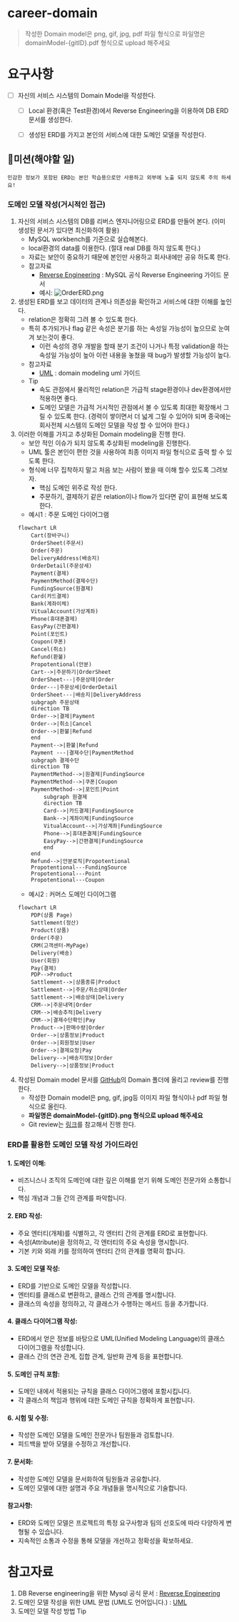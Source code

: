 # career-domain
> 작성한 Domain model은 png, gif, jpg, pdf 파일 형식으로 파일명은 domainModel-{gitID}.pdf 형식으로 upload 해주세요
# 요구사항
- [ ] 자신의 서비스 시스템의 Domain Model을 작성한다.
    - [ ] Local 환경(혹은 Test환경)에서 Reverse Engineering을 이용하여 DB ERD문서를 생성한다.
    - [ ] 생성된 ERD를 가지고 본인의 서비스에 대한 도메인 모델을 작성한다.


## 🚀미션(해야할 일)
```alert-error-border
민감한 정보가 포함된 ERD는 본인 학습용으로만 사용하고 외부에 노출 되지 않도록 주의 하세요!
```

### 도메인 모델 작성(거시적인 접근)
1. 자신의 서비스 시스템의 DB를 리버스 엔지니어링으로 ERD를 만들어 본다. (이미 생성된 문서가 있다면 최신화하여 활용)
    - MySQL workbench를 기준으로 실습해본다.
    - local환경의 data를 이용한다. (절대 real DB를 하지 않도록 한다.)
    - 자료는 보안이 중요하기 때문에 본인만 사용하고 회사내에만 공유 하도록 한다.
    - 참고자료 
        -  [Reverse Engineering](https://dev.mysql.com/doc/workbench/en/wb-reverse-engineer-live.html) : MySQL 공식 Reverse Engineering 가이드 문서
        -  예시: ![OrderERD.png](https://nextstep-storage.s3.ap-northeast-2.amazonaws.com/b889ca18a4384db0a5656145dde55839)
2. 생성된 ERD를 보고 데이터의 관계나 의존성을 확인하고 서비스에 대한 이해를 높인다.
    - relation은 정확히 그려 볼 수 있도록 한다.
    - 특히 추가되거나 flag 같은 속성은 분기를 하는 속성일 가능성이 높으므로 눈여겨 보는것이 좋다.
        - 이런 속성의 경우 개발을 할때 분기 조건이 나거나 특정 validation을 하는 속성일 가능성이 높아 이런 내용을 놓쳤을 때 bug가 발생할 가능성이 높다.
    - 참고자료
        -  [UML](https://www.ictdemy.com/software-design/uml/uml-domain-model) : domain modeling uml 가이드
    - Tip 
        - 속도 관점에서 물리적인 relation은 가급적 stage환경이나 dev환경에서만 적용하면 좋다.
        - 도메인 모델은 가급적 거시적인 관점에서 볼 수 있도록 최대한 확장해서 그릴 수 있도록 한다. (경력이 쌓이면서 더 넓게 그릴 수 있어야 되며 종국에는 회사전체 시스템의 도메인 모델을 작성 할 수 있어야 한다.)
3. 이러한 이해를 가지고 추상화된 Domain modeling을 진행 한다. 
    - 보안 적인 이슈가 되지 않도록 추상화된 modeling을 진행한다.
    - UML 툴은 본인이 편한 것을 사용하여 최종 이미지 파일 형식으로 출력 할 수 있도록 한다.
    - 형식에 너무 집착하지 말고 처음 보는 사람이 봤을 때 이해 할수 있도록 그려보자.
        - 핵심 도메인 위주로 작성 한다.
        - 주문하기, 결제하기 같은 relation이나 flow가 있다면 같이 표현해 보도록 한다.
    - 예시1 : 주문 도메인 다이어그램
    ```mermaid
    flowchart LR
        Cart(장바구니)
        OrderSheet(주문서)
        Order(주문)
        DeliveryAddress(배송지)
        OrderDetail(주문상세)
        Payment(결제)
        PaymentMethod(결제수단)
        FundingSource(원결제)
        Card(카드결제)
        Bank(계좌이체)
        VitualAccount(가상계좌)
        Phone(휴대폰결제)
        EasyPay(간편결제)
        Point(포인트)
        Coupon(쿠폰)
        Cancel(취소)
        Refund(환불)
        Propotentional(안분)
        Cart-->|주문하기|OrderSheet
        OrderSheet---|주문상태|Order
        Order---|주문상세|OrderDetail
        OrderSheet---|배송지|DeliveryAddress
        subgraph 주문상태
        direction TB
        Order-->|결제|Payment
        Order-->|취소|Cancel
        Order-->|환불|Refund
        end
        Payment-->|환불|Refund
        Payment ---|결제수단|PaymentMethod
        subgraph 결제수단
        direction TB
        PaymentMethod-->|원결제|FundingSource
        PaymentMethod-->|쿠폰|Coupon
        PaymentMethod-->|포인트|Point
            subgraph 원결제
            direction TB
            Card-->|카드결제|FundingSource
            Bank-->|계좌이체|FundingSource
            VitualAccount-->|가상계좌|FundingSource
            Phone-->|휴대폰결제|FundingSource
            EasyPay-->|간편결제|FundingSource
            end
        end
        Refund-->|안분로직|Propotentional
        Propotentional---FundingSource
        Propotentional---Point
        Propotentional---Coupon
    ```
    - 예시2 : 커머스 도메인 다이어그램
    ```mermaid
    flowchart LR
        PDP(상품 Page)
        Sattlement(정산)
        Product(상품)
        Order(주문)
        CRM(고객센터-MyPage)
        Delivery(배송)
        User(회원)
        Pay(결제)
        PDP-->Product
        Sattlement-->|상품종류|Product
        Sattlement-->|주문/취소상태|Order
        Sattlement-->|배송상태|Delivery
        CRM-->|주문내역|Order
        CRM-->|배송추적|Delivery
        CRM-->|결제수단확인|Pay
        Product-->|판매수량|Order
        Order-->|상품정보|Product
        Order-->|회원정보|User
        Order-->|결제요청|Pay
        Delivery-->|배송지정보|Order
        Delivery-->|상품정보|Product
    ```
4. 작성된 Domain model 문서를 [GitHub](https://github.com/next-step/career-domain)의 Domain 폴더에 올리고 review를 진행 한다. 
    - 작성한 Domain model은 png, gif, jpg등 이미지 파일 형식이나 pdf 파일 형식으로 올린다.
    - <b>파일명은 domainModel-{gitID}.png 형식으로 upload 해주세요</b>
    - Git review는 [링크](https://github.com/next-step/nextstep-docs/tree/master/codereview)를 참고해서 진행 한다.


### ERD를 활용한 도메인 모델 작성 가이드라인
#### 1. 도메인 이해:
- 비즈니스나 조직의 도메인에 대한 깊은 이해를 얻기 위해 도메인 전문가와 소통합니다.
- 핵심 개념과 그들 간의 관계를 파악합니다.
#### 2. ERD 작성:
- 주요 엔터티(개체)를 식별하고, 각 엔터티 간의 관계를 ERD로 표현합니다.
- 속성(Attribute)을 정의하고, 각 엔터티의 주요 속성을 명시합니다.
- 기본 키와 외래 키를 정의하여 엔터티 간의 관계를 명확히 합니다.
#### 3. 도메인 모델 작성:
- ERD를 기반으로 도메인 모델을 작성합니다.
- 엔터티를 클래스로 변환하고, 클래스 간의 관계를 명시합니다.
- 클래스의 속성을 정의하고, 각 클래스가 수행하는 메서드 등을 추가합니다.
#### 4. 클래스 다이어그램 작성:
- ERD에서 얻은 정보를 바탕으로 UML(Unified Modeling Language)의 클래스 다이어그램을 작성합니다.
- 클래스 간의 연관 관계, 집합 관계, 일반화 관계 등을 표현합니다.
#### 5. 도메인 규칙 포함:
- 도메인 내에서 적용되는 규칙을 클래스 다이어그램에 포함시킵니다.
- 각 클래스의 책임과 행위에 대한 도메인 규칙을 정확하게 표현합니다.
#### 6. 시험 및 수정:
- 작성한 도메인 모델을 도메인 전문가나 팀원들과 검토합니다.
- 피드백을 받아 모델을 수정하고 개선합니다.
#### 7. 문서화:
- 작성한 도메인 모델을 문서화하여 팀원들과 공유합니다.
- 도메인 모델에 대한 설명과 주요 개념들을 명시적으로 기술합니다.
#### 참고사항:
- ERD와 도메인 모델은 프로젝트의 특정 요구사항과 팀의 선호도에 따라 다양하게 변형될 수 있습니다.
- 지속적인 소통과 수정을 통해 모델을 개선하고 정확성을 확보하세요.

    
# 참고자료
1. DB Reverse engineering을 위한 Mysql 공식 문서 : [Reverse Engineering](https://dev.mysql.com/doc/workbench/en/wb-reverse-engineer-live.html)
2. 도메인 모델 작성을 위한 UML 문법 (UML도 언어입니다.) : [UML](https://www.ictdemy.com/software-design/uml/uml-domain-model)
3. 도메인 모델 작성 방법 Tip 


